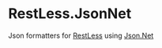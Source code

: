 # RestLess.JsonNet
Json formatters for [RestLess](https://github.com/letsar/RestLess) using [Json.Net](https://github.com/JamesNK/Newtonsoft.Json)
